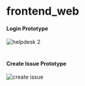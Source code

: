 # frontend_web

#### Login Prototype
![helpdesk 2](https://user-images.githubusercontent.com/13760714/36448293-23edf49a-1655-11e8-98ea-34d514db0e91.gif)
#

#### Create Issue Prototype
![create issue](https://user-images.githubusercontent.com/13760714/37446246-6e7b6ec6-27f2-11e8-9828-5e825c2ebb0f.gif)
